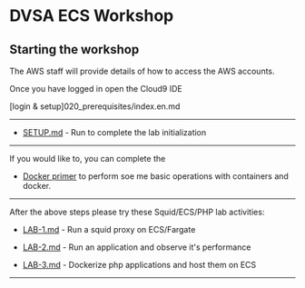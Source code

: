 # DVSA ECS Workshop

## Starting the workshop

The AWS staff will provide details of how to access the AWS accounts.


Once you have logged in open the Cloud9 IDE 

[login & setup]020_prerequisites/index.en.md

-----

* [SETUP.md](./SETUP.md) - Run to complete the lab initialization

-----

If you would like to, you can complete the 

* [Docker primer](https://catalog.workshops.aws/containers/en-US/contdock) to perform soe
me basic operations with containers and docker.

----

After the above steps please try these Squid/ECS/PHP lab activities:

* [LAB-1.md](./LAB-1.md) - Run a squid proxy on ECS/Fargate

* [LAB-2.md](./LAB-2.md) - Run an application and observe it's performance

* [LAB-3.md](./LAB-3.md) - Dockerize php applications and host them on ECS


-----